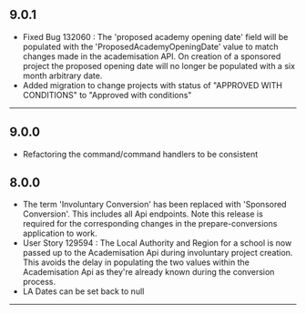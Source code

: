 ## 9.0.1
* Fixed Bug 132060 : The 'proposed academy opening date' field will be populated with the 'ProposedAcademyOpeningDate' value to match changes made in the academisation API. On creation of a sponsored project the proposed opening date will no longer be populated with a six month arbitrary date.
* Added migration to change projects with status of "APPROVED WITH CONDITIONS" to "Approved with conditions"

---
## 9.0.0
* Refactoring the command/command handlers to be consistent

## 8.0.0
* The term 'Involuntary Conversion' has been replaced with 'Sponsored Conversion'. This includes all Api endpoints. Note this release is required for the corresponding changes in the prepare-conversions application to work.
* User Story 129594 : The Local Authority and Region for a school is now passed up to the Academisation Api during involuntary project creation. This avoids the delay in populating the two values within the Academisation Api as they're already known during the conversion process.
* LA Dates can be set back to null
---